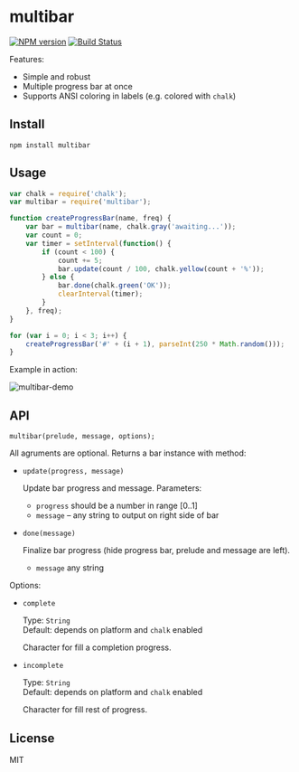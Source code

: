 # multibar

[![NPM version](https://img.shields.io/npm/v/multibar.svg)](https://www.npmjs.com/package/multibar)
[![Build Status](https://travis-ci.org/lahmatiy/multibar.svg?branch=master)](https://travis-ci.org/lahmatiy/multibar)

Features:

- Simple and robust
- Multiple progress bar at once
- Supports ANSI coloring in labels (e.g. colored with `chalk`)

## Install

```
npm install multibar
```

## Usage

```js
var chalk = require('chalk');
var multibar = require('multibar');

function createProgressBar(name, freq) {
    var bar = multibar(name, chalk.gray('awaiting...'));
    var count = 0;
    var timer = setInterval(function() {
        if (count < 100) {
            count += 5;
            bar.update(count / 100, chalk.yellow(count + '%'));
        } else {
            bar.done(chalk.green('OK'));
            clearInterval(timer);
        }
    }, freq);
}

for (var i = 0; i < 3; i++) {
    createProgressBar('#' + (i + 1), parseInt(250 * Math.random()));
}
```

Example in action:

![multibar-demo](https://user-images.githubusercontent.com/270491/31435147-592a6e76-ae87-11e7-9fde-61512f5a1dac.gif)

## API

```
multibar(prelude, message, options);
```

All agruments are optional. Returns a bar instance with method:

- `update(progress, message)`

    Update bar progress and message. Parameters:

    * `progress` should be a number in range [0..1]
    * `message` – any string to output on right side of bar

- `done(message)`

    Finalize bar progress (hide progress bar, prelude and message are left).

    * `message` any string

Options:

- `complete`

  Type: `String`  
  Default: depends on platform and `chalk` enabled

  Character for fill a completion progress.

- `incomplete`

  Type: `String`  
  Default: depends on platform and `chalk` enabled

  Character for fill rest of progress.

## License

MIT
